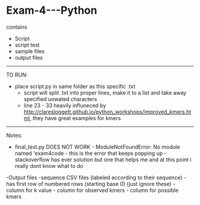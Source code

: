 # Exam-4---Python
contains 
  - Script
  - script test
  - sample files
  - output files
---------------------------------
TO RUN:
- place script.py in same folder as this specific .txt
    - script will split .txt into proper lines, make it to a list and take away specified unwated characters 
    - line 23 - 33 heavily influneced by http://claresloggett.github.io/python_workshops/improved_kmers.html, they have great examples for kmers
----------------------------------
Notes:
- final_test.py DOES NOT WORK
      - ModuleNotFoundError: No module named 'exam4code
      - this is the error that keeps popping up
      - stackoverflow has ever solution but one that helps me and at this point i really dont know what to do

-Output files
   -sequence.CSV files (labeled according to their sequence)
      - has first row of numbered rows (starting base 0) (just ignore these)
      - column for k value
      - column for observed kmers
      - column for possible kmers
  

